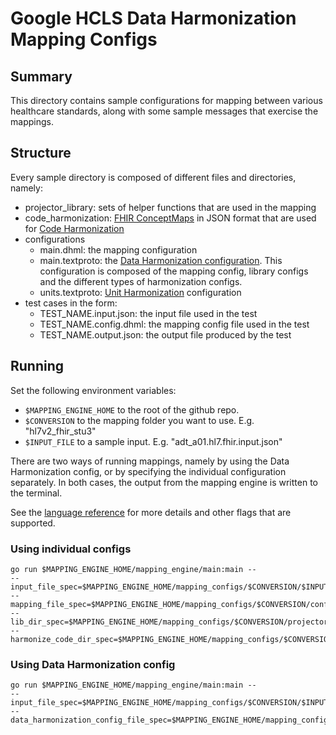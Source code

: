 # Google HCLS Data Harmonization Mapping Configs

## Summary

This directory contains sample configurations for mapping between various
healthcare standards, along with some sample messages that exercise the
mappings.

## Structure

Every sample directory is composed of different files and directories, namely:

*   projector_library: sets of helper functions that are used in the mapping
*   code_harmonization:
    [FHIR ConceptMaps](https://www.hl7.org/fhir/conceptmap.html) in JSON format
    that are used for
    [Code Harmonization](http://github.com/GoogleCloudPlatform/healthcare-data-harmonization/blob/master/mapping_language/doc/reference.md#code-harmonization)
*   configurations
    *   main.dhml: the mapping configuration
    *   main.textproto: the
        [Data Harmonization configuration](http://github.com/GoogleCloudPlatform/healthcare-data-harmonization/blob/master/mapping_engine/proto/data_harmonization.proto).
        This configuration is composed of the mapping config,
        library configs and the different types of harmonization configs.
    *   units.textproto:
        [Unit Harmonization](http://github.com/GoogleCloudPlatform/healthcare-data-harmonization/blob/master/mapping_engine/proto/unit_config.proto)
        configuration
*   test cases in the form:
    *   TEST_NAME.input.json: the input file used in the test
    *   TEST_NAME.config.dhml: the mapping config file used in the test
    *   TEST_NAME.output.json: the output file produced by the test

## Running

Set the following environment variables:

*   `$MAPPING_ENGINE_HOME` to the root of the github repo.
*   `$CONVERSION` to the mapping folder you want to use. E.g. "hl7v2_fhir_stu3"
*   `$INPUT_FILE` to a sample input. E.g. "adt_a01.hl7.fhir.input.json"

There are two ways of running mappings, namely by using the Data Harmonization
config, or by specifying the individual configuration separately. In both cases,
the output from the mapping engine is written to the terminal.

See the
[language reference](http://github.com/GoogleCloudPlatform/healthcare-data-harmonization/blob/master/mapping_language/doc/reference.md#running-your-mappings)
for more details and other flags that are supported.

### Using individual configs

```
go run $MAPPING_ENGINE_HOME/mapping_engine/main:main --
--input_file_spec=$MAPPING_ENGINE_HOME/mapping_configs/$CONVERSION/$INPUT_FILE
--mapping_file_spec=$MAPPING_ENGINE_HOME/mapping_configs/$CONVERSION/configurations/main.dhml
--lib_dir_spec=$MAPPING_ENGINE_HOME/mapping_configs/$CONVERSION/projector_library/
--harmonize_code_dir_spec=$MAPPING_ENGINE_HOME/mapping_configs/$CONVERSION/code_harmonization/
```

### Using Data Harmonization config

```
go run $MAPPING_ENGINE_HOME/mapping_engine/main:main --
--input_file_spec=$MAPPING_ENGINE_HOME/mapping_configs/$CONVERSION/$INPUT_FILE
--data_harmonization_config_file_spec=$MAPPING_ENGINE_HOME/mapping_configs/$CONVERSION/configurations/main.textproto
```
